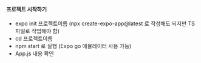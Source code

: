 #### 프로젝트 시작하기 
- expo init 프로젝트이름 (npx create-expo-app@latest 로 작성해도 되지만 TS 파일로 작업해야 함)
- cd 프로젝트이름
- npm start 로 실행 (Expo go 에뮬레이터 사용 가능) 
- App.js 내용 확인 